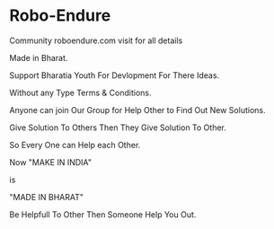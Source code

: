 # Robo-Endure
Community roboendure.com visit for all details

Made in Bharat.

Support Bharatia Youth For Devlopment For There Ideas.

Without any Type Terms & Conditions.

Anyone can join Our Group for Help Other to Find Out New Solutions.

Give Solution To Others Then They Give Solution To Other.

So Every One can Help each Other.

Now "MAKE IN INDIA"
 
 is
 
"MADE IN BHARAT"

Be Helpfull To Other Then Someone Help You Out.
